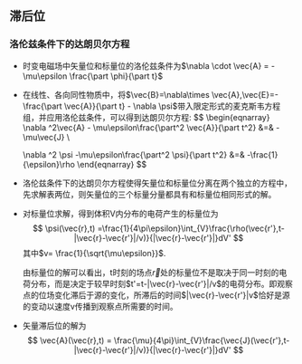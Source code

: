 ## 滞后位

### 洛伦兹条件下的达朗贝尔方程

+ 时变电磁场中矢量位和标量位的洛伦兹条件为$\nabla \cdot \vec{A} = -\mu\epsilon \frac{\part \phi}{\part t}$

+ 在线性、各向同性物质中，将$\vec{B}=\nabla\times \vec{A},\vec{E}=-\frac{\part \vec{A}}{\part t} - \nabla \psi$带入限定形式的麦克斯韦方程组，并应用洛伦兹条件，可以得到达朗贝尔方程:
  $$
  \begin{eqnarray}
  \nabla ^2\vec{A} - \mu\epsilon\frac{\part^2 \vec{A}}{\part t^2} &=& -\mu\vec{J} \\
  
  \nabla ^2 \psi -\mu\epsilon\frac{\part^2 \psi}{\part t^2} &=& -\frac{1}{\epsilon}\rho
  \end{eqnarray}
  $$

+ 洛伦兹条件下的达朗贝尔方程使得矢量位和标量位分离在两个独立的方程中，先求解表两位，则矢量位的三个标量分量都具有和标量位相同形式的解。

+ 对标量位求解，得到体积V内分布的电荷产生的标量位为
  $$
  \psi(\vec{r},t) =\frac{1}{4\pi\epsilon}\int_{V}\frac{\rho(\vec{r'},t-|\vec{r}-\vec{r'}|/v)}{|\vec{r}-\vec{r'}|}dV'
  $$
  其中$v= \frac{1}{\sqrt{\mu\epsilon}}$​.

  由标量位的解可以看出，t时刻的场点$\vec{r}$处的标量位不是取决于同一时刻的电荷分布，而是决定于较早时刻$t'=t-|\vec{r}-\vec{r'}|/v$的电荷分布。即观察点的位场变化滞后于源的变化，所滞后的时间$|\vec{r}-\vec{r'}|v$​恰好是源的变动以速度v传播到观察点所需要的时间。

  
+ 矢量滞后位的解为
$$
\vec{A}(\vec{r},t) = \frac{\mu}{4\pi}\int_{V}\frac{\vec{J}(\vec{r'},t-|\vec{r}-\vec{r'}|/v)}{|\vec{r}-\vec{r'}|}dV'
$$
  

  

  
